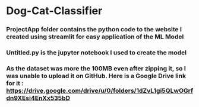 # Dog-Cat-Classifier

### ProjectApp folder contains the python code to the website I created using streamlit for easy application of the ML Model
### Untitled.py is the jupyter notebook I used to create the model
### As the dataset was more the 100MB even after zipping it, so I was unable to upload it on GitHub. Here is a Google Drive link for it : https://drive.google.com/drive/u/0/folders/1dZvL1gi5QLwOGrfdn9XEsi4EnXx535bD
